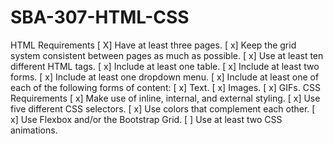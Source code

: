 # SBA-307-HTML-CSS

HTML Requirements
[ X] Have at least three pages.
[ x] Keep the grid system consistent between pages as much as possible.
[ x] Use at least ten different HTML tags.
[ x] Include at least one table.
[ x] Include at least two forms.
[ x] Include at least one dropdown menu.
[ x] Include at least one of each of the following forms of content:
[ x] Text.
[ x] Images.
[ x] GIFs.
CSS Requirements
[ x] Make use of inline, internal, and external styling.
[ x] Use five different CSS selectors.
[ x] Use colors that complement each other.
[ x] Use Flexbox and/or the Bootstrap Grid.
[ ] Use at least two CSS animations.
